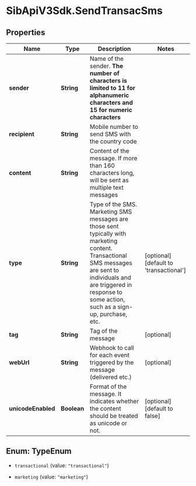 # SibApiV3Sdk.SendTransacSms

## Properties
Name | Type | Description | Notes
------------ | ------------- | ------------- | -------------
**sender** | **String** | Name of the sender. **The number of characters is limited to 11 for alphanumeric characters and 15 for numeric characters** | 
**recipient** | **String** | Mobile number to send SMS with the country code | 
**content** | **String** | Content of the message. If more than 160 characters long, will be sent as multiple text messages | 
**type** | **String** | Type of the SMS. Marketing SMS messages are those sent typically with marketing content. Transactional SMS messages are sent to individuals and are triggered in response to some action, such as a sign-up, purchase, etc. | [optional] [default to 'transactional']
**tag** | **String** | Tag of the message | [optional] 
**webUrl** | **String** | Webhook to call for each event triggered by the message (delivered etc.) | [optional] 
**unicodeEnabled** | **Boolean** | Format of the message. It indicates whether the content should be treated as unicode or not. | [optional] [default to false]


<a name="TypeEnum"></a>
## Enum: TypeEnum


* `transactional` (value: `"transactional"`)

* `marketing` (value: `"marketing"`)




